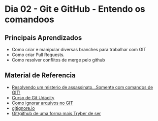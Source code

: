 # Dia 02 - Git e GitHub - Entendo os comandoos


## Principais Aprendizados

* Como criar e manipular diversas branches para trabalhar com GIT
* Como criar Pull Requests.
* Como resolver conflitos de merge pelo github


## Material de Referencia

* [Resolvendo um misterio de assassinato...Somente com comandos de GIT!](https://github.com/nivbend/gitstery)
* [Curso de Git Udacity](https://www.udacity.com/course/version-control-with-git--ud123)
* [Como ignorar arquivos no GIT](https://fjorgemota.com/gitignore-ou-como-ignorar-arquivos-no-git/)
* [gitignore.io](https://www.toptal.com/developers/gitignore)
* [Git/github de uma forma mais Tryber de ser](https://s3.us-east-2.amazonaws.com/assets.app.betrybe.com/fundamentals/git/fluxo-github-60d015d7e6fe1633d7dc91f56d677e14.pdf)